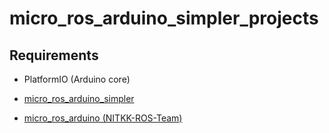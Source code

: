 # micro_ros_arduino_simpler_projects

## Requirements

- PlatformIO (Arduino core)

- [micro_ros_arduino_simpler](https://github.com/NITKK-ROS-Team/micro_ros_arduino_simpler)
- [micro_ros_arduino (NITKK-ROS-Team)](https://github.com/NITKK-ROS-Team/micro_ros_arduino)